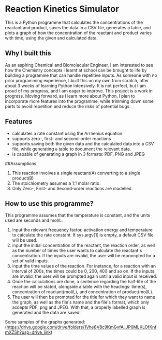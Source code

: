 # Reaction Kinetics Simulator
This is a Python programme that calculates the concentrations of the reactant and product, saves the data in a CSV file, generates a table, and plots a graph of how the concentration of the reactant and product varies with time, using the given and calculated data.

## Why I built this
As an aspiring Chemical and Biomolecular Engineer, I am interested to see how the Chemistry concepts I learnt at school can be brought to life by building a programme that can handle repetitive inputs. As someone with no prior programming experience, I built this on my own from scratch, after about 3 weeks of learning Python intensively. It is not perfect, but I am proud of my progress, and I am eager to improve. This project is a work in progress. Moving forward, as I learn more about Python, I plan to incorporate more features into the programme, while trimming down some parts to avoid repetition and reduce the risks of potential bugs.

## Features
- calculates a rate constant using the Arrhenius equation
- supports zero-, first- and second-order reactions
- supports saving both the given data and the calculated data into a CSV file, while generating a table to document the relevant data.
- is capable of generating a graph in 3 formats: PDF, PNG and JPEG

##Assumptions
1. This reaction involves a single reactant(A) converting to a single product(B)
2. The stoichiometry assumes a 1:1 molar ratio.
3. Only Zero-, First- and Second-order reactions are modelled.

## How to use this programme?
This programme assumes that the temperature is constant, and the units used are seconds and mol/L.
1. Input the relevant frequency factor, activation energy and temperature to calculate the rate constant.
If sys.argv[1] is empty, a default CSV file will be used.
2. Input the initial concentration of the reactant, the reaction order, as well as the number of times the user wants to calculate the reactant's concentration.
If the inputs are invalid, the user will be reprompted for a set of valid inputs.
3. Input the time values of the reaction. For instance, for a reaction with an interval of 200s, the times could be 0, 200, 400 and so on. If the inputs are invalid, the user will be prompted again until a valid input is received.
4. Once the calculations are done, a sentence regarding the half-life of the reaction will be stated, alongside a table with the headings: time(s), concentration of reactant(mol/L), and concentration of product(mol/L).
5. The user will then be prompted for the title for which they want to name the graph, as well as the file's name and the file's format, which only accepts PDF, png and JPEG. With that, a properly labelled graph is generated and the data are saved.

Some samples of the graphs generated: (https://drive.google.com/drive/folders/1Vhe8V8c9KmGvfA_JP0MLKLOfKnfmXZSh?usp=drive_link)

